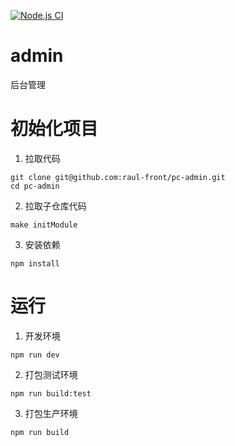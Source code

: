 [![Node.js CI](https://github.com/raul-front/pc-admin/actions/workflows/node.js.yml/badge.svg)](https://github.com/raul-front/pc-admin/actions/workflows/node.js.yml)

# admin
后台管理

# 初始化项目
1. 拉取代码
```
git clone git@github.com:raul-front/pc-admin.git
cd pc-admin
```
2. 拉取子仓库代码
```
make initModule
```
3. 安装依赖
```
npm install
```

# 运行
1. 开发环境
```
npm run dev
```

2. 打包测试环境
```
npm run build:test
```

3. 打包生产环境
```
npm run build
```
